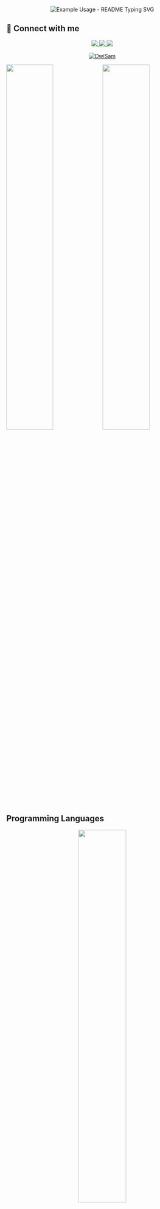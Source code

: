 <p align="center">
  <img src="https://readme-typing-svg.demolab.com/?lines=Hi+Welcome+to+My+Profile!&font=Fira%20Code&center=true&width=380&height=50&duration=4000&pause=1000" alt="Example Usage - README Typing SVG">
</p>

## 🤝 Connect with me

<p>
<div align="center">
  <a href="https://dwisam.vercel.app/"><img src="https://img.shields.io/badge/-Website-00FFFF?style=for-the-badge&logo=react&logoColor=c58545&labelColor=00FFFF">
  <a href="mailto:dwisamsiarto@gmail.com"><img src="https://img.shields.io/badge/-Gmail-00FFFF?style=for-the-badge&logo=gmail&logoColor=c58545&labelColor=00FFFF">
  <a href="https://www.linkedin.com/in/dwi-sam/"><img src="https://img.shields.io/badge/-LinkedIn-00FFFF?style=for-the-badge&logo=linkedin&logoColor=0000FF&labelColor=00FFFF">
</div>
</p>


<p align="center"> <a href="https://github.com/ryo-ma/github-profile-trophy"><img src="https://github-profile-trophy.vercel.app/?username=DwiSam" alt="DwiSam" /></a> </p>
<p align="left">
  <img width="49.5%" src="https://github-readme-stats.vercel.app/api?username=DwiSam&theme=chartreuse-dark&show_icons=true&hide_border=true&count_private=true" />
  <img width="49.5%" src="https://github-readme-streak-stats.herokuapp.com/?user=DwiSam&theme=chartreuse-dark&hide_border=true" />
</p>


## Programming Languages
<p align ="center">
  <img width="50%" src="https://github-readme-stats.vercel.app/api/top-langs/?username=DwiSam&theme=chartreuse-dark&show_icons=true&hide_border=true&layout=compact" />
</p>
<br>
